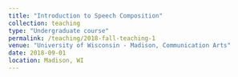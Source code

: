 ```yaml
---
title: "Introduction to Speech Composition"
collection: teaching
type: "Undergraduate course"
permalink: /teaching/2018-fall-teaching-1
venue: "University of Wisconsin - Madison, Communication Arts"
date: 2018-09-01 
location: Madison, WI
---
```

